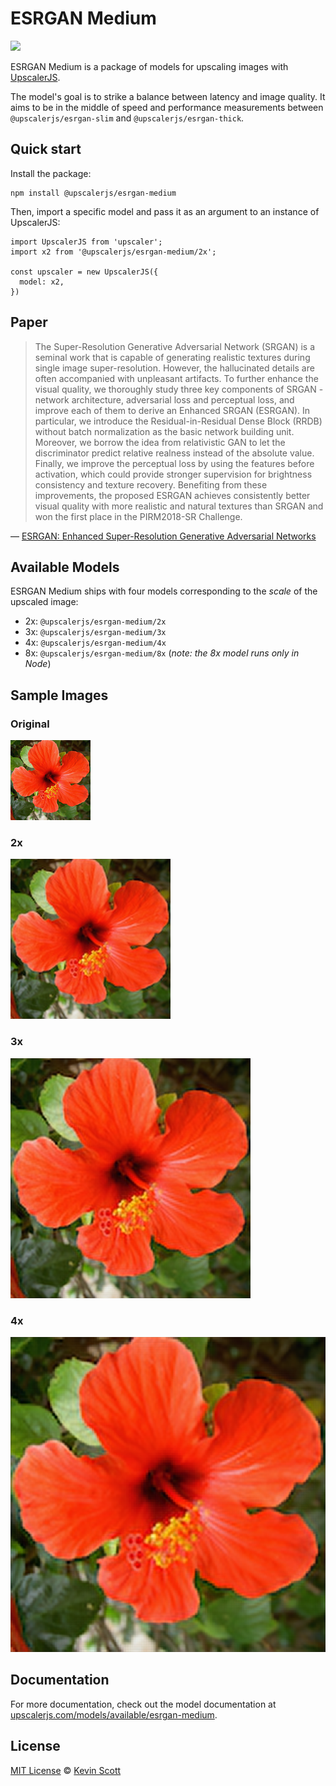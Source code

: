 # ESRGAN Medium

[![](https://data.jsdelivr.com/v1/package/npm/@upscalerjs/esrgan-medium/badge)](https://www.jsdelivr.com/package/npm/@upscalerjs/esrgan-medium)

ESRGAN Medium is a package of models for upscaling images with [UpscalerJS](https://upscalerjs.com).

The model's goal is to strike a balance between latency and image quality. It aims to be in the middle of speed and performance measurements between `@upscalerjs/esrgan-slim` and `@upscalerjs/esrgan-thick`.

## Quick start

Install the package:

```
npm install @upscalerjs/esrgan-medium
```

Then, import a specific model and pass it as an argument to an instance of UpscalerJS:

```
import UpscalerJS from 'upscaler';
import x2 from '@upscalerjs/esrgan-medium/2x';

const upscaler = new UpscalerJS({
  model: x2,
})
```

## Paper

> The Super-Resolution Generative Adversarial Network (SRGAN) is a seminal work that is capable of generating realistic textures during single image super-resolution. However, the hallucinated details are often accompanied with unpleasant artifacts. To further enhance the visual quality, we thoroughly study three key components of SRGAN - network architecture, adversarial loss and perceptual loss, and improve each of them to derive an Enhanced SRGAN (ESRGAN). In particular, we introduce the Residual-in-Residual Dense Block (RRDB) without batch normalization as the basic network building unit. Moreover, we borrow the idea from relativistic GAN to let the discriminator predict relative realness instead of the absolute value. Finally, we improve the perceptual loss by using the features before activation, which could provide stronger supervision for brightness consistency and texture recovery. Benefiting from these improvements, the proposed ESRGAN achieves consistently better visual quality with more realistic and natural textures than SRGAN and won the first place in the PIRM2018-SR Challenge.

&mdash; [ESRGAN: Enhanced Super-Resolution Generative Adversarial Networks](https://arxiv.org/abs/1809.00219)

## Available Models

ESRGAN Medium ships with four models corresponding to the _scale_ of the upscaled image:

- 2x: `@upscalerjs/esrgan-medium/2x`
- 3x: `@upscalerjs/esrgan-medium/3x`
- 4x: `@upscalerjs/esrgan-medium/4x`
- 8x: `@upscalerjs/esrgan-medium/8x` (_note: the 8x model runs only in Node_)


## Sample Images

### Original
![Original image](https://github.com/thekevinscott/UpscalerJS/blob/main/assets/flower.png?raw=true)

### 2x
![2x upscaled image](https://github.com/thekevinscott/UpscalerJS/blob/main/models/esrgan-medium/assets/samples/2x/flower.png?raw=true)

### 3x
![3x upscaled image](https://github.com/thekevinscott/UpscalerJS/blob/main/models/esrgan-medium/assets/samples/3x/flower.png?raw=true)

### 4x
![4x upscaled image](https://github.com/thekevinscott/UpscalerJS/blob/main/models/esrgan-medium/assets/samples/4x/flower.png?raw=true)

## Documentation

For more documentation, check out the model documentation at [upscalerjs.com/models/available/esrgan-medium](https://upscalerjs.com/models/available/esrgan-medium).

## License

[MIT License](https://oss.ninja/mit/developit/) © [Kevin Scott](https://thekevinscott.com)
